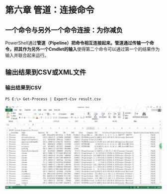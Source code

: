 # 第六章 管道：连接命令
## 一个命令与另外一个命令连接：为你减负
PowerShell通过**管道（Pipeline）**把命令相互连接起来。管道通过传输一个命令，把其**作为另外一个Cmdlet的输入**使得第二个命令可以通过第一个的结果作为输入并联合起来运行。
## 输出结果到CSV或XML文件
### 输出结果到CSV
```
PS E:\> Get-Process | Export-Csv result.csv
```
![CSV文件](https://github.com/poetlife/LearnPowershell/blob/master/pics/6_2.jpg)
